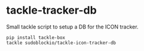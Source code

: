 # tackle-tracker-db

Small tackle script to setup a DB for the ICON tracker. 

```shell
pip install tackle-box
tackle sudoblockio/tackle-icon-tracker-db
```